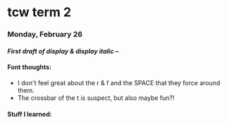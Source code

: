 # tcw term 2

### **Monday, February 26**

#### *First draft of display & display italic –*

#### Font thoughts:
- I don't feel great about the r & f and the SPACE that they force around them.
- The crossbar of the t is suspect, but also maybe fun?!

#### Stuff I learned:
